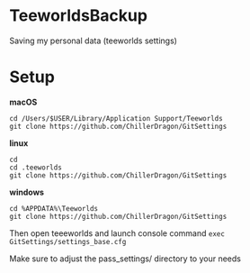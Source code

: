 # TeeworldsBackup
Saving my personal data (teeworlds settings)

# Setup
**macOS**
```
cd /Users/$USER/Library/Application Support/Teeworlds
git clone https://github.com/ChillerDragon/GitSettings
```
**linux**
```
cd
cd .teeworlds
git clone https://github.com/ChillerDragon/GitSettings
```
**windows**
```
cd %APPDATA%\Teeworlds
git clone https://github.com/ChillerDragon/GitSettings
```

Then open teeeworlds and launch console command
```exec GitSettings/settings_base.cfg```

Make sure to adjust the pass_settings/ directory to your needs
